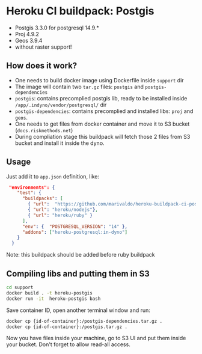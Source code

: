 # Heroku CI buildpack: Postgis

- Postgis 3.3.0 for postgresql 14.9.\*
- Proj 4.9.2
- Geos 3.9.4
- without raster support!

## How does it work?

- One needs to build docker image using Dockerfile inside `support` dir
- The image will contain two `tar.gz` files: `postgis` and `postgis-dependencies`
- `postgis`: contains precomplied postgis lib, ready to be installed inside `/app/.indyno/vendor/postgresql/` dir
- `postgis-dependencies`: contains precomplied and installed libs: `proj` and `geos`.
- One needs to get files from docker container and move it to S3 bucket (`docs.riskmethods.net`)
- During compliation stage this buildpack will fetch those 2 files from S3 bucket and install it inside the dyno.

## Usage

Just add it to `app.json` definition, like:

```json
 "environments": {
    "test": {
      "buildpacks": [
        { "url":  "https://github.com/marivaldo/heroku-buildpack-ci-postgis" },
        { "url": "heroku/nodejs"},
        { "url": "heroku/ruby" }
      ],
      "env": {  "POSTGRESQL_VERSION": "14" },
      "addons": ["heroku-postgresql:in-dyno"]
    }
  }
```

Note: this buildpack should be added before ruby buildpack

## Compiling libs and putting them in S3

```bash
cd support
docker build . -t heroku-postgis
docker run -it  heroku-postgis bash
```

Save container ID, open another terminal window and run:

```bash
docker cp {id-of-container}:/postgis-dependencies.tar.gz .
docker cp {id-of-container}:/postgis.tar.gz .
```

Now you have files inside your machine, go to S3 UI and put them inside your bucket.
Don't forget to allow read-all access.
